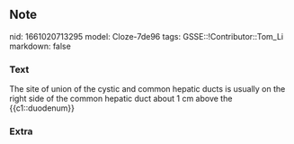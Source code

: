 ## Note
nid: 1661020713295
model: Cloze-7de96
tags: GSSE::!Contributor::Tom_Li
markdown: false

### Text
<div>
  The site of union of the cystic and common hepatic ducts is
  usually on the right side of the common hepatic duct about 1 cm
  above the {{c1::duodenum}}
</div>

### Extra

